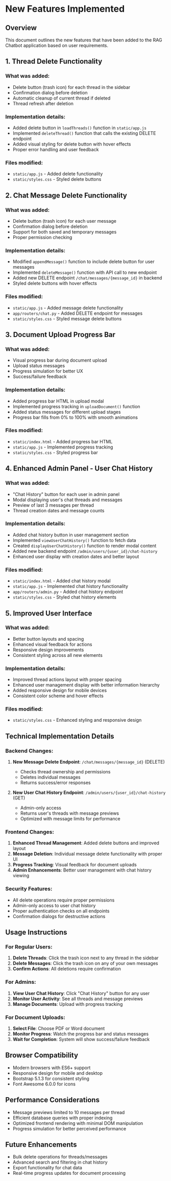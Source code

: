 # New Features Implemented

## Overview
This document outlines the new features that have been added to the RAG Chatbot application based on user requirements.

## 1. Thread Delete Functionality

### What was added:
- Delete button (trash icon) for each thread in the sidebar
- Confirmation dialog before deletion
- Automatic cleanup of current thread if deleted
- Thread refresh after deletion

### Implementation details:
- Added delete button in `loadThreads()` function in `static/app.js`
- Implemented `deleteThread()` function that calls the existing DELETE endpoint
- Added visual styling for delete button with hover effects
- Proper error handling and user feedback

### Files modified:
- `static/app.js` - Added delete functionality
- `static/styles.css` - Styled delete buttons

## 2. Chat Message Delete Functionality

### What was added:
- Delete button (trash icon) for each user message
- Confirmation dialog before deletion
- Support for both saved and temporary messages
- Proper permission checking

### Implementation details:
- Modified `appendMessage()` function to include delete button for user messages
- Implemented `deleteMessage()` function with API call to new endpoint
- Added new DELETE endpoint `/chat/messages/{message_id}` in backend
- Styled delete buttons with hover effects

### Files modified:
- `static/app.js` - Added message delete functionality
- `app/routers/chat.py` - Added DELETE endpoint for messages
- `static/styles.css` - Styled message delete buttons

## 3. Document Upload Progress Bar

### What was added:
- Visual progress bar during document upload
- Upload status messages
- Progress simulation for better UX
- Success/failure feedback

### Implementation details:
- Added progress bar HTML in upload modal
- Implemented progress tracking in `uploadDocument()` function
- Added status messages for different upload stages
- Progress bar fills from 0% to 100% with smooth animations

### Files modified:
- `static/index.html` - Added progress bar HTML
- `static/app.js` - Implemented progress tracking
- `static/styles.css` - Styled progress bar

## 4. Enhanced Admin Panel - User Chat History

### What was added:
- "Chat History" button for each user in admin panel
- Modal displaying user's chat threads and messages
- Preview of last 3 messages per thread
- Thread creation dates and message counts

### Implementation details:
- Added chat history button in user management section
- Implemented `viewUserChatHistory()` function to fetch data
- Created `displayUserChatHistory()` function to render modal content
- Added new backend endpoint `/admin/users/{user_id}/chat-history`
- Enhanced user display with creation dates and better layout

### Files modified:
- `static/index.html` - Added chat history modal
- `static/app.js` - Implemented chat history functionality
- `app/routers/admin.py` - Added chat history endpoint
- `static/styles.css` - Styled chat history elements

## 5. Improved User Interface

### What was added:
- Better button layouts and spacing
- Enhanced visual feedback for actions
- Responsive design improvements
- Consistent styling across all new elements

### Implementation details:
- Improved thread actions layout with proper spacing
- Enhanced user management display with better information hierarchy
- Added responsive design for mobile devices
- Consistent color scheme and hover effects

### Files modified:
- `static/styles.css` - Enhanced styling and responsive design

## Technical Implementation Details

### Backend Changes:
1. **New Message Delete Endpoint**: `/chat/messages/{message_id}` (DELETE)
   - Checks thread ownership and permissions
   - Deletes individual messages
   - Returns success/error responses

2. **New User Chat History Endpoint**: `/admin/users/{user_id}/chat-history` (GET)
   - Admin-only access
   - Returns user's threads with message previews
   - Optimized with message limits for performance

### Frontend Changes:
1. **Enhanced Thread Management**: Added delete buttons and improved layout
2. **Message Deletion**: Individual message delete functionality with proper UI
3. **Progress Tracking**: Visual feedback for document uploads
4. **Admin Enhancements**: Better user management with chat history viewing

### Security Features:
- All delete operations require proper permissions
- Admin-only access to user chat history
- Proper authentication checks on all endpoints
- Confirmation dialogs for destructive actions

## Usage Instructions

### For Regular Users:
1. **Delete Threads**: Click the trash icon next to any thread in the sidebar
2. **Delete Messages**: Click the trash icon on any of your own messages
3. **Confirm Actions**: All deletions require confirmation

### For Admins:
1. **View User Chat History**: Click "Chat History" button for any user
2. **Monitor User Activity**: See all threads and message previews
3. **Manage Documents**: Upload with progress tracking

### For Document Uploads:
1. **Select File**: Choose PDF or Word document
2. **Monitor Progress**: Watch the progress bar and status messages
3. **Wait for Completion**: System will show success/failure feedback

## Browser Compatibility
- Modern browsers with ES6+ support
- Responsive design for mobile and desktop
- Bootstrap 5.1.3 for consistent styling
- Font Awesome 6.0.0 for icons

## Performance Considerations
- Message previews limited to 10 messages per thread
- Efficient database queries with proper indexing
- Optimized frontend rendering with minimal DOM manipulation
- Progress simulation for better perceived performance

## Future Enhancements
- Bulk delete operations for threads/messages
- Advanced search and filtering in chat history
- Export functionality for chat data
- Real-time progress updates for document processing
